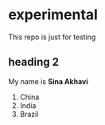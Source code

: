 # experimental
This repo is just for testing
## heading 2
My name is **Sina Akhavi**
1. China
2. India
3. Brazil
